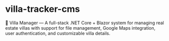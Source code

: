 # villa-tracker-cms
🏡 Villa Manager — A full-stack .NET Core + Blazor system for managing real estate villas with support for file management, Google Maps integration, user authentication, and customizable villa details.
